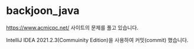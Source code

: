 # backjoon_java

https://www.acmicpc.net/ 사이트의 문제를 풀고 있습니다.

IntelliJ IDEA 2021.2.3(Commuinity Edition)을 사용하여 커밋(commit) 했습니다.
